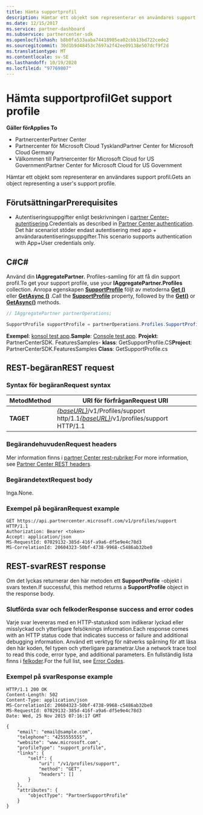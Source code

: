 ```yaml
---
title: Hämta supportprofil
description: Hämtar ett objekt som representerar en användares support profil.
ms.date: 12/15/2017
ms.service: partner-dashboard
ms.subservice: partnercenter-sdk
ms.openlocfilehash: b8b0fa533aaba74418985ea02cbb13bd722cede2
ms.sourcegitcommit: 30d1b9d48453c7697a2f42ee09138e507dcf9f2d
ms.translationtype: MT
ms.contentlocale: sv-SE
ms.lasthandoff: 10/19/2020
ms.locfileid: "97769807"
---
```

# <a name="get-support-profile"></a><span data-ttu-id="7a21f-103">Hämta supportprofil</span><span class="sxs-lookup"><span data-stu-id="7a21f-103">Get support profile</span></span>

<span data-ttu-id="7a21f-104">**Gäller för**</span><span class="sxs-lookup"><span data-stu-id="7a21f-104">**Applies To**</span></span>

- <span data-ttu-id="7a21f-105">Partnercenter</span><span class="sxs-lookup"><span data-stu-id="7a21f-105">Partner Center</span></span>
- <span data-ttu-id="7a21f-106">Partnercenter för Microsoft Cloud Tyskland</span><span class="sxs-lookup"><span data-stu-id="7a21f-106">Partner Center for Microsoft Cloud Germany</span></span>
- <span data-ttu-id="7a21f-107">Välkommen till Partnercenter för Microsoft Cloud for US Government</span><span class="sxs-lookup"><span data-stu-id="7a21f-107">Partner Center for Microsoft Cloud for US Government</span></span>

<span data-ttu-id="7a21f-108">Hämtar ett objekt som representerar en användares support profil.</span><span class="sxs-lookup"><span data-stu-id="7a21f-108">Gets an object representing a user's support profile.</span></span>

## <a name="prerequisites"></a><span data-ttu-id="7a21f-109">Förutsättningar</span><span class="sxs-lookup"><span data-stu-id="7a21f-109">Prerequisites</span></span>

- <span data-ttu-id="7a21f-110">Autentiseringsuppgifter enligt beskrivningen i [partner Center-autentisering](partner-center-authentication.md).</span><span class="sxs-lookup"><span data-stu-id="7a21f-110">Credentials as described in [Partner Center authentication](partner-center-authentication.md).</span></span> <span data-ttu-id="7a21f-111">Det här scenariot stöder endast autentisering med app + användarautentiseringsuppgifter.</span><span class="sxs-lookup"><span data-stu-id="7a21f-111">This scenario supports authentication with App+User credentials only.</span></span>

## <a name="c"></a><span data-ttu-id="7a21f-112">C\#</span><span class="sxs-lookup"><span data-stu-id="7a21f-112">C\#</span></span>

<span data-ttu-id="7a21f-113">Använd din **IAggregatePartner.** Profiles-samling för att få din support profil.</span><span class="sxs-lookup"><span data-stu-id="7a21f-113">To get your support profile, use your **IAggregatePartner.Profiles** collection.</span></span> <span data-ttu-id="7a21f-114">Anropa egenskapen [**SupportProfile**](/dotnet/api/microsoft.store.partnercenter.profiles.isupportprofile) följt av metoderna [**Get ()**](/dotnet/api/microsoft.store.partnercenter.profiles.isupportprofile.get) eller [**GetAsync ()**](/dotnet/api/microsoft.store.partnercenter.profiles.isupportprofile.getasync) .</span><span class="sxs-lookup"><span data-stu-id="7a21f-114">Call the [**SupportProfile**](/dotnet/api/microsoft.store.partnercenter.profiles.isupportprofile) property, followed by the [**Get()**](/dotnet/api/microsoft.store.partnercenter.profiles.isupportprofile.get) or [**GetAsync()**](/dotnet/api/microsoft.store.partnercenter.profiles.isupportprofile.getasync) methods.</span></span>

``` csharp
// IAggregatePartner partnerOperations;

SupportProfile supportProfile = partnerOperations.Profiles.SupportProfile.Get();
```

<span data-ttu-id="7a21f-115">**Exempel**: [konsol test app](console-test-app.md).</span><span class="sxs-lookup"><span data-stu-id="7a21f-115">**Sample**: [Console test app](console-test-app.md).</span></span> <span data-ttu-id="7a21f-116">**Projekt**: PartnerCenterSDK. FeaturesSamples- **klass**: GetSupportProfile.CS</span><span class="sxs-lookup"><span data-stu-id="7a21f-116">**Project**: PartnerCenterSDK.FeaturesSamples **Class**: GetSupportProfile.cs</span></span>

## <a name="rest-request"></a><span data-ttu-id="7a21f-117">REST-begäran</span><span class="sxs-lookup"><span data-stu-id="7a21f-117">REST request</span></span>

### <a name="request-syntax"></a><span data-ttu-id="7a21f-118">Syntax för begäran</span><span class="sxs-lookup"><span data-stu-id="7a21f-118">Request syntax</span></span>

| <span data-ttu-id="7a21f-119">Metod</span><span class="sxs-lookup"><span data-stu-id="7a21f-119">Method</span></span>  | <span data-ttu-id="7a21f-120">URI för förfrågan</span><span class="sxs-lookup"><span data-stu-id="7a21f-120">Request URI</span></span>                                                              |
|---------|--------------------------------------------------------------------------|
| <span data-ttu-id="7a21f-121">**TA**</span><span class="sxs-lookup"><span data-stu-id="7a21f-121">**GET**</span></span> | <span data-ttu-id="7a21f-122">[*{baseURL}*](partner-center-rest-urls.md)/v1/Profiles/support http/1.1</span><span class="sxs-lookup"><span data-stu-id="7a21f-122">[*{baseURL}*](partner-center-rest-urls.md)/v1/profiles/support HTTP/1.1</span></span> |

### <a name="request-headers"></a><span data-ttu-id="7a21f-123">Begärandehuvuden</span><span class="sxs-lookup"><span data-stu-id="7a21f-123">Request headers</span></span>

<span data-ttu-id="7a21f-124">Mer information finns i [partner Center rest-rubriker](headers.md).</span><span class="sxs-lookup"><span data-stu-id="7a21f-124">For more information, see [Partner Center REST headers](headers.md).</span></span>

### <a name="request-body"></a><span data-ttu-id="7a21f-125">Begärandetext</span><span class="sxs-lookup"><span data-stu-id="7a21f-125">Request body</span></span>

<span data-ttu-id="7a21f-126">Inga.</span><span class="sxs-lookup"><span data-stu-id="7a21f-126">None.</span></span>

### <a name="request-example"></a><span data-ttu-id="7a21f-127">Exempel på begäran</span><span class="sxs-lookup"><span data-stu-id="7a21f-127">Request example</span></span>

```http
GET https://api.partnercenter.microsoft.com/v1/profiles/support HTTP/1.1
Authorization: Bearer <token>
Accept: application/json
MS-RequestId: 07029132-385d-416f-a9a6-df5e9e4c78d3
MS-CorrelationId: 20604323-50bf-4738-9968-c5486ab32be0
```

## <a name="rest-response"></a><span data-ttu-id="7a21f-128">REST-svar</span><span class="sxs-lookup"><span data-stu-id="7a21f-128">REST response</span></span>

<span data-ttu-id="7a21f-129">Om det lyckas returnerar den här metoden ett **SupportProfile** -objekt i svars texten.</span><span class="sxs-lookup"><span data-stu-id="7a21f-129">If successful, this method returns a **SupportProfile** object in the response body.</span></span>

### <a name="response-success-and-error-codes"></a><span data-ttu-id="7a21f-130">Slutförda svar och felkoder</span><span class="sxs-lookup"><span data-stu-id="7a21f-130">Response success and error codes</span></span>

<span data-ttu-id="7a21f-131">Varje svar levereras med en HTTP-statuskod som indikerar lyckad eller misslyckad och ytterligare felsöknings information.</span><span class="sxs-lookup"><span data-stu-id="7a21f-131">Each response comes with an HTTP status code that indicates success or failure and additional debugging information.</span></span> <span data-ttu-id="7a21f-132">Använd ett verktyg för nätverks spårning för att läsa den här koden, fel typen och ytterligare parametrar.</span><span class="sxs-lookup"><span data-stu-id="7a21f-132">Use a network trace tool to read this code, error type, and additional parameters.</span></span> <span data-ttu-id="7a21f-133">En fullständig lista finns i [felkoder](error-codes.md).</span><span class="sxs-lookup"><span data-stu-id="7a21f-133">For the full list, see [Error Codes](error-codes.md).</span></span>

### <a name="response-example"></a><span data-ttu-id="7a21f-134">Exempel på svar</span><span class="sxs-lookup"><span data-stu-id="7a21f-134">Response example</span></span>

```http
HTTP/1.1 200 OK
Content-Length: 502
Content-Type: application/json
MS-CorrelationId: 20604323-50bf-4738-9968-c5486ab32be0
MS-RequestId: 07029132-385d-416f-a9a6-df5e9e4c78d3
Date: Wed, 25 Nov 2015 07:16:17 GMT

{
    "email": "email@sample.com",
    "telephone": "4255555555",
    "website": "www.microsoft.com",
    "profileType": "support_profile",
    "links": {
        "self": {
            "uri": "/v1/profiles/support",
            "method": "GET",
            "headers": []
        }
    },
    "attributes": {
        "objectType": "PartnerSupportProfile"
    }
}
```
